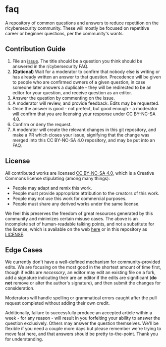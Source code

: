 # faq
A repository of common questions and answers to reduce repetition on the r/cybersecurity community. These will mostly be focused on repetitive career or beginner questions, per the community's wants.

## Contribution Guide

1. File an [issue](https://github.com/r-cybersecurity/faq/issues). The title should be a question you think should be answered in the r/cybersecurity FAQ.
2. **(Optional)** Wait for a moderator to confirm that nobody else is writing or has already written an answer to that question. Precedence will be given to people who are confirmed owners of a given question, in case someone later answers a duplicate - they will be redirected to be an editor for your question, and receive question as an editor.
3. Answer the question by commenting on the issue.
4. A moderator will review, and provide feedback. Edits may be requested.
5. Once the answer is good - not prefect, but good enough - a moderator will confirm that you are licensing your response under CC BY-NC-SA 4.0.
6. Confirm or deny the request.
7. A moderator will create the relevant changes in this git repository, and make a PR which closes your issue, signifying that the change was merged into this CC BY-NC-SA 4.0 repository, and may be put into an FAQ.

## License

All contributed works are licensed [CC BY-NC-SA 4.0](https://creativecommons.org/licenses/by-nc-sa/4.0/), which is a Creative Commons license stipulating (among many things):

* People may adapt and remix this work.
* People must provide appropriate attribution to the creators of this work.
* People may not use this work for commercial purposes.
* People must share any derived works under the same license.

We feel this preserves the freedom of great resources generated by this community and minimizes certain misuse cases. The above is an incomplete set of human-readable talking points, and not a substitute for the license, which is available on the web [here](https://creativecommons.org/licenses/by-nc-sa/4.0/legalcode) or in this repository as [LICENSE](https://github.com/r-cybersecurity/faq/blob/main/LICENSE).

## Edge Cases

We currently don't have a well-defined mechanism for community-provided edits. We are focusing on the most good in the shortest amount of time first, though if edits are *necessary*, an editor may edit an existing file on a fork, add a signature indicating their are an editor if the edits are significant (**do not** remove or alter the author's signature), and then submit the changes for consideration.

Moderators will handle spelling or grammatical errors caught after the pull request completed without adding their own credit.

Additionally, failure to successfully produce an accepted article within a week - for any reason - will result in you forfeiting your ability to answer the question exclusively. Others may answer the question themselves. We'll be flexible if you need a couple more days but please remember we're trying to move fast here, and that answers should be pretty to-the-point. Thank you for understanding.
